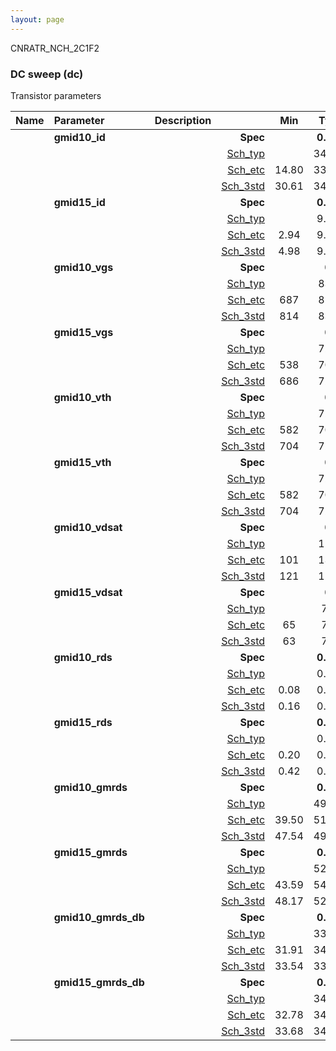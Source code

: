 ```yaml
---
layout: page
---
```




CNRATR_NCH_2C1F2

### DC sweep (dc)

Transistor parameters



|**Name**|**Parameter**|**Description**| |**Min**|**Typ**|**Max**| Unit|
|:---|:---|:---|---:|:---:|:---:|:---:| ---:|
||**gmid10\_id** || **Spec**  |  | **0.00** |  | **uA** |
| | | |<a href='results/dc_Sch_typical.html'>Sch_typ</a>| | 34.19 |  | |
| | | |<a href='results/dc_Sch_etc.html'>Sch_etc</a>|14.80 | 33.73 | 59.88 | |
| | | |<a href='results/dc_Sch_mc.html'>Sch_3std</a>|30.61 | 34.04 | 37.46 | |
||**gmid15\_id** || **Spec**  |  | **0.00** |  | **uA** |
| | | |<a href='results/dc_Sch_typical.html'>Sch_typ</a>| | 9.43 |  | |
| | | |<a href='results/dc_Sch_etc.html'>Sch_etc</a>|2.94 | 9.22 | 21.78 | |
| | | |<a href='results/dc_Sch_mc.html'>Sch_3std</a>|4.98 | 9.20 | 13.42 | |
||**gmid10\_vgs** || **Spec**  |  | **0** |  | **mV** |
| | | |<a href='results/dc_Sch_typical.html'>Sch_typ</a>| | 837 |  | |
| | | |<a href='results/dc_Sch_etc.html'>Sch_etc</a>|687 | 818 | 977 | |
| | | |<a href='results/dc_Sch_mc.html'>Sch_3std</a>|814 | 839 | 863 | |
||**gmid15\_vgs** || **Spec**  |  | **0** |  | **mV** |
| | | |<a href='results/dc_Sch_typical.html'>Sch_typ</a>| | 724 |  | |
| | | |<a href='results/dc_Sch_etc.html'>Sch_etc</a>|538 | 703 | 885 | |
| | | |<a href='results/dc_Sch_mc.html'>Sch_3std</a>|686 | 725 | 764 | |
||**gmid10\_vth** || **Spec**  |  | **0** |  | **mV** |
| | | |<a href='results/dc_Sch_typical.html'>Sch_typ</a>| | 721 |  | |
| | | |<a href='results/dc_Sch_etc.html'>Sch_etc</a>|582 | 705 | 827 | |
| | | |<a href='results/dc_Sch_mc.html'>Sch_3std</a>|704 | 723 | 743 | |
||**gmid15\_vth** || **Spec**  |  | **0** |  | **mV** |
| | | |<a href='results/dc_Sch_typical.html'>Sch_typ</a>| | 721 |  | |
| | | |<a href='results/dc_Sch_etc.html'>Sch_etc</a>|582 | 705 | 827 | |
| | | |<a href='results/dc_Sch_mc.html'>Sch_3std</a>|704 | 723 | 743 | |
||**gmid10\_vdsat** || **Spec**  |  | **0** |  | **mV** |
| | | |<a href='results/dc_Sch_typical.html'>Sch_typ</a>| | 126 |  | |
| | | |<a href='results/dc_Sch_etc.html'>Sch_etc</a>|101 | 130 | 150 | |
| | | |<a href='results/dc_Sch_mc.html'>Sch_3std</a>|121 | 126 | 131 | |
||**gmid15\_vdsat** || **Spec**  |  | **0** |  | **mV** |
| | | |<a href='results/dc_Sch_typical.html'>Sch_typ</a>| | 75 |  | |
| | | |<a href='results/dc_Sch_etc.html'>Sch_etc</a>|65 | 78 | 85 | |
| | | |<a href='results/dc_Sch_mc.html'>Sch_3std</a>|63 | 74 | 85 | |
||**gmid10\_rds** || **Spec**  |  | **0.00** |  | **MOhm** |
| | | |<a href='results/dc_Sch_typical.html'>Sch_typ</a>| | 0.17 |  | |
| | | |<a href='results/dc_Sch_etc.html'>Sch_etc</a>|0.08 | 0.17 | 0.46 | |
| | | |<a href='results/dc_Sch_mc.html'>Sch_3std</a>|0.16 | 0.17 | 0.18 | |
||**gmid15\_rds** || **Spec**  |  | **0.00** |  | **MOhm** |
| | | |<a href='results/dc_Sch_typical.html'>Sch_typ</a>| | 0.50 |  | |
| | | |<a href='results/dc_Sch_etc.html'>Sch_etc</a>|0.20 | 0.68 | 2.24 | |
| | | |<a href='results/dc_Sch_mc.html'>Sch_3std</a>|0.42 | 0.51 | 0.60 | |
||**gmid10\_gmrds** || **Spec**  |  | **0.00** |  | **V** |
| | | |<a href='results/dc_Sch_typical.html'>Sch_typ</a>| | 49.24 |  | |
| | | |<a href='results/dc_Sch_etc.html'>Sch_etc</a>|39.50 | 51.46 | 64.57 | |
| | | |<a href='results/dc_Sch_mc.html'>Sch_3std</a>|47.54 | 49.15 | 50.76 | |
||**gmid15\_gmrds** || **Spec**  |  | **0.00** |  | **V** |
| | | |<a href='results/dc_Sch_typical.html'>Sch_typ</a>| | 52.34 |  | |
| | | |<a href='results/dc_Sch_etc.html'>Sch_etc</a>|43.59 | 54.33 | 67.86 | |
| | | |<a href='results/dc_Sch_mc.html'>Sch_3std</a>|48.17 | 52.14 | 56.11 | |
||**gmid10\_gmrds\_db** || **Spec**  |  | **0.00** |  | **dB** |
| | | |<a href='results/dc_Sch_typical.html'>Sch_typ</a>| | 33.84 |  | |
| | | |<a href='results/dc_Sch_etc.html'>Sch_etc</a>|31.91 | 34.17 | 36.20 | |
| | | |<a href='results/dc_Sch_mc.html'>Sch_3std</a>|33.54 | 33.82 | 34.10 | |
||**gmid15\_gmrds\_db** || **Spec**  |  | **0.00** |  | **dB** |
| | | |<a href='results/dc_Sch_typical.html'>Sch_typ</a>| | 34.38 |  | |
| | | |<a href='results/dc_Sch_etc.html'>Sch_etc</a>|32.78 | 34.65 | 36.63 | |
| | | |<a href='results/dc_Sch_mc.html'>Sch_3std</a>|33.68 | 34.34 | 35.00 | |


